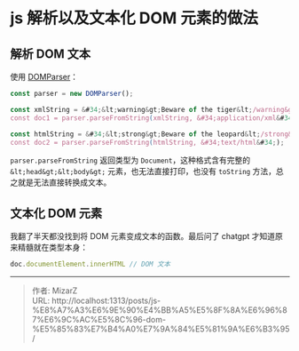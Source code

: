 # js 解析以及文本化 DOM 元素的做法

## 解析 DOM 文本
使用 [DOMParser](https://developer.mozilla.org/en-US/docs/Web/API/DOMParser)：
```js
const parser = new DOMParser();

const xmlString = &#34;&lt;warning&gt;Beware of the tiger&lt;/warning&gt;&#34;;
const doc1 = parser.parseFromString(xmlString, &#34;application/xml&#34;);

const htmlString = &#34;&lt;strong&gt;Beware of the leopard&lt;/strong&gt;&#34;;
const doc2 = parser.parseFromString(htmlString, &#34;text/html&#34;);
```

`parser.parseFromString` 返回类型为 `Document`，这种格式含有完整的 `&lt;head&gt;&lt;body&gt;` 元素，也无法直接打印，也没有 `toString` 方法，总之就是无法直接转换成文本。

## 文本化 DOM 元素
我翻了半天都没找到将 DOM 元素变成文本的函数。最后问了 chatgpt 才知道原来精髓就在类型本身：
```js
doc.documentElement.innerHTML // DOM 文本
```


---

> 作者: MizarZ  
> URL: http://localhost:1313/posts/js-%E8%A7%A3%E6%9E%90%E4%BB%A5%E5%8F%8A%E6%96%87%E6%9C%AC%E5%8C%96-dom-%E5%85%83%E7%B4%A0%E7%9A%84%E5%81%9A%E6%B3%95/  

